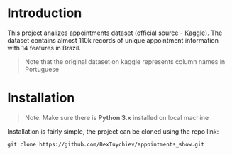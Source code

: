 # Introduction

This project analizes appointments dataset (official source - [Kaggle](https://www.kaggle.com/joniarroba/noshowappointments)). The dataset contains almost 110k records of unique appointment information with 14 features in Brazil. 

> Note that the original dataset on kaggle represents column names in Portuguese



# Installation
>Note: Make sure there is **Python 3.x** installed on local machine

Installation is fairly simple, the project can be cloned using the repo link:
```
git clone https://github.com/BexTuychiev/appointments_show.git
```

